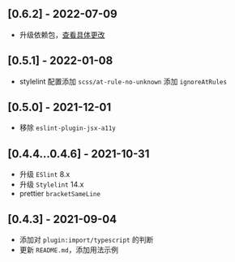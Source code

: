 ## [0.6.2] - 2022-07-09

- 升级依赖包，[查看具体更改](https://github.com/Codennnn/prefer-code-style/commit/993be761df1bce225755ce554f90f859bb453532#diff-7ae45ad102eab3b6d7e7896acd08c427a9b25b346470d7bc6507b6481575d519)

## [0.5.1] - 2022-01-08

- stylelint 配置添加 `scss/at-rule-no-unknown` 添加 `ignoreAtRules`

## [0.5.0] - 2021-12-01

- 移除 `eslint-plugin-jsx-a11y`

## [0.4.4...0.4.6] - 2021-10-31

- 升级 `ESlint` 8.x
- 升级 `Stylelint` 14.x
- prettier `bracketSameLine`

## [0.4.3] - 2021-09-04

- 添加对 `plugin:import/typescript` 的判断
- 更新 `README.md`，添加用法示例
